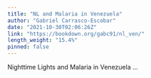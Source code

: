 ```yaml
---
title: "NL and Malaria in Venezuela"
author: "Gabriel Carrasco-Escobar"
date: "2021-10-30T02:06:26Z"
link: "https://bookdown.org/gabc91/nl_ven/"
length_weight: "15.4%"
pinned: false
---
```


Nighttime Lights and Malaria in Venezuela ...
